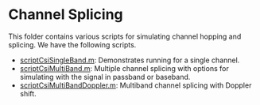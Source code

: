 # Channel Splicing

This folder contains various scripts for simulating channel hopping and splicing. We have the following scripts.

- [scriptCsiSingleBand.m](scriptCsiSingleBand.m): Demonstrates running for a single channel.
- [scriptCsiMultiBand.m](scriptCsiMultiBand.m): Multiple channel splicing with options for simulating with the signal in passband or baseband.
- [scriptCsiMultiBandDoppler.m](scriptCsiMultiBandDoppler.m): Multiband channel splicing with Doppler shift.
